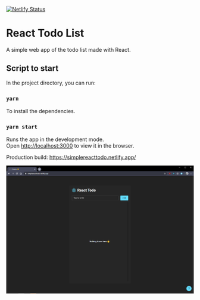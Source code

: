 [![Netlify Status](https://api.netlify.com/api/v1/badges/0ff3aac8-b378-4cc5-a6d0-9292ef2d9fbc/deploy-status)](https://app.netlify.com/sites/simplereacttodo/deploys)

# React Todo List

A simple web app of the todo list made with React.

## Script to start

In the project directory, you can run:

### `yarn`

To install the dependencies.

### `yarn start`

Runs the app in the development mode.<br />
Open [http://localhost:3000](http://localhost:3000) to view it in the browser.

Production build: https://simplereacttodo.netlify.app/

![Screenshot](https://github.com/LucioHenrique512/react-todo-list/blob/master/screenshots/screen01.PNG?raw=true "Screenshot")
